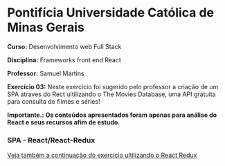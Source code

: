 # Pontifícia Universidade Católica de Minas Gerais

 **Curso:** Desenvolvimento web Full Stack
 
 **Disciplina:** Frameworks front end React
 
 **Professor:** Samuel Martins
 
 **Exercício 03:**  Neste exercício foi sugerido pelo professor a criação de um SPA atraves do Rect ultilizando o The Movies Database, uma API gratuita para consulta de filmes e séries!
 
 **Importante.: Os conteúdos apresentados foram apenas para análise do React e seus recursos afim de estudo.**
 
 ### SPA - React/React-Redux
 
 [Veja também a continuação do exercício ultilizando o React Redux](https://github.com/IgorMundim/movies-spa_04.git)
 


